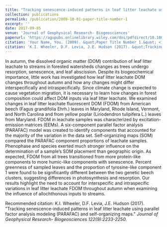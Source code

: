 ```yaml
---
title: "Tracking senescence‐induced patterns in leaf litter leachate using parallel factor analysis (PARAFAC) modeling and self‐organizing maps"
collection: publications
permalink: /publication/2009-10-01-paper-title-number-1
excerpt: ''
date: 2017-09-05
venue: 'Journal of Geophysical Research- Biogeosciences'
paperurl: 'https://agupubs.onlinelibrary.wiley.com/doi/pdfdirect/10.1002/2016JG003677'
citation: 'Your Name, You. (2009). &quot;Paper Title Number 1.&quot; <i>Journal 1</i>. 1(1).'
citation: 'K.I. Wheeler, D.F. Levia, J.E. Hudson (2017). &quot;Tracking senescence-induced patterns in leaf litter leachate using parallel factor analysis modeling (PARAFAC) and self-organizing maps.&quot; <i>Journal of Geophysical Research- Biogeosciences<i> 122(9):2233-2250.' 
---
```

In autumn, the dissolved organic matter (DOM) contribution of leaf litter leachate to streams in forested watersheds changes as trees undergo resorption, senescence, and leaf abscission. Despite its biogeochemical importance, little work has investigated how leaf litter leachate DOM changes throughout autumn and how any changes might differ interspecifically and intraspecifically. Since climate change is expected to cause vegetation migration, it is necessary to learn how changes in forest composition could affect DOM inputs via leaf litter leachate. We examined changes in leaf litter leachate fluorescent DOM (FDOM) from American beech (Fagus grandifolia Ehrh.) leaves in Maryland, Rhode Island, Vermont, and North Carolina and from yellow poplar (Liriodendron tulipifera L.) leaves from Maryland. FDOM in leachate samples was characterized by excitation-emission matrices (EEMs). A six-component parallel factor analysis (PARAFAC) model was created to identify components that accounted for the majority of the variation in the data set. Self-organizing maps (SOM) compared the PARAFAC component proportions of leachate samples. Phenophase and species exerted much stronger influence on the determination of a sample’s SOM placement than geographic origin. As expected, FDOM from all trees transitioned from more protein-like components to more humic-like components with senescence. Percent greenness of sampled leaves and the proportion of tyrosine-like component 1 were found to be significantly different between the two genetic beech clusters, suggesting differences in photosynthesis and resorption. Our results highlight the need to account for interspecific and intraspecific variations in leaf litter leachate FDOM throughout autumn when examining the influence of allochthonous inputs to streams.


Recommended citation: K.I. Wheeler, D.F. Levia, J.E. Hudson (2017). "Tracking senescence-induced patterns in leaf litter leachate using parallel factor analysis modeling (PARAFAC) and self-organizing maps." <i>Journal of Geophysical Research- Biogeosciences<i> 122(9):2233-2250.

